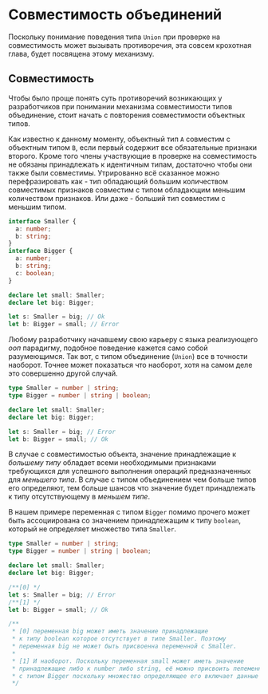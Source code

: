 # Совместимость объединений

Поскольку понимание поведения типа `Union` при проверке на совместимость может вызывать противоречия, эта совсем крохотная глава, будет посвящена этому механизму.

## Совместимость

Чтобы было проще понять суть противоречий возникающих у разработчиков при понимании механизма совместимости типов объединение, стоит начать с повторения совместимости объектных типов.

Как известно к данному моменту, объектный тип `A` совместим с объектным типом `B`, если первый содержит все обязательные признаки второго. Кроме того члены участвующие в проверке на совместимость не обязаны принадлежать к идентичным типам, достаточно чтобы они также были совместимы. Утрированно всё сказанное можно перефразировать как - тип обладающий большим количеством совместимых признаков совместим с типом обладающим меньшим количеством признаков. Или даже - больший тип совместим с меньшим типом.

```ts
interface Smaller {
  a: number;
  b: string;
}
interface Bigger {
  a: number;
  b: string;
  c: boolean;
}

declare let small: Smaller;
declare let big: Bigger;

let s: Smaller = big; // Ok
let b: Bigger = small; // Error
```

Любому разработчику начавшему свою карьеру с языка реализующего _ооп_ парадигму, подобное поведение кажется само собой разумеющимся. Так вот, с типом объединение (`Union`) все в точности наоборот. Точнее может показаться что наоборот, хотя на самом деле это совершенно другой случай.

```ts
type Smaller = number | string;
type Bigger = number | string | boolean;

declare let small: Smaller;
declare let big: Bigger;

let s: Smaller = big; // Error
let b: Bigger = small; // Ok
```

В случае с совместимостью объекта, значение принадлежащие к _большему типу_ обладает всеми необходимыми признаками требующихся для успешного выполнения операций предназначенных для _меньшего типа_. В случае с типом объединением чем больше типов его определяют, тем больше шансов что значение будет принадлежать к типу отсутствующему в _меньшем типе_.

В нашем примере переменная с типом `Bigger` помимо прочего может быть ассоциирована со значением принадлежащим к типу `boolean`, который не определяет множество типа `Smaller`.

```ts
type Smaller = number | string;
type Bigger = number | string | boolean;

declare let small: Smaller;
declare let big: Bigger;

/**[0] */
let s: Smaller = big; // Error
/**[1] */
let b: Bigger = small; // Ok

/**
 * [0] переменная big может иметь значение принадлежащие
 * к типу boolean которое отсутствует в типе Smaller. Поэтому
 * переменная big не может быть присвоенна переменной с Smaller.
 *
 * [1] И наоборот. Поскольку переменная small может иметь значение
 * принадлежащие либо к number либо string, её можно присвоить пепеменной
 * с типом Bigger поскольку множество определяющее его включает данные типы.
 */
```
